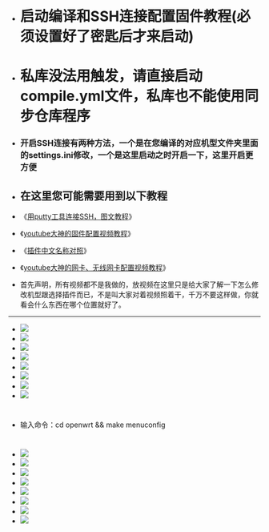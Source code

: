 - # 启动编译和SSH连接配置固件教程(必须设置好了密匙后才来启动)
- # 私库没法用触发，请直接启动compile.yml文件，私库也不能使用同步仓库程序

- ### 开启SSH连接有两种方法，一个是在您编译的对应机型文件夹里面的settings.ini修改，一个是这里启动之时开启一下，这里开启更方便

- ## 在这里您可能需要用到以下教程
- 《[用putty工具连接SSH，图文教程](https://github.com/kurumiess/OP_README/blob/master/MD/3SSH%E8%BF%9E%E6%8E%A5%E8%AF%B4%E6%98%8E.md)》
- 《[youtube大神的固件配置视频教程](https://www.youtube.com/watch?v=jEE_J6-4E3Y&t=24s)》
- 《[插件中文名称对照](https://github.com/kurumiess/OP_README/blob/master/MD/%E5%90%8D%E7%A7%B0.md)》
- 《[youtube大神的网卡、无线网卡配置视频教程](https://www.youtube.com/watch?v=X9v6Nd3wxkk)》

- 首先声明，所有视频都不是我做的，放视频在这里只是给大家了解一下怎么修改机型跟选择插件而已，不是叫大家对着视频照着干，千万不要这样做，你就看会什么东西在哪个位置就好了。

---
- <img src="https://github.com/kurumiess/OP_README/blob/master/doc/xinqi0.png" />
- <img src="https://github.com/kurumiess/OP_README/blob/master/doc/xinqi1.png" />
- <img src="https://github.com/kurumiess/OP_README/blob/master/doc/xinqi2.png" />
- <img src="https://github.com/kurumiess/OP_README/blob/master/doc/xinqi3.png" />
- <img src="https://github.com/kurumiess/OP_README/blob/master/doc/xinqi4.png" />
- <img src="https://github.com/kurumiess/OP_README/blob/master/doc/xinqi5.png" />
- <img src="https://github.com/kurumiess/OP_README/blob/master/doc/xinqi6.png" />
- <img src="https://github.com/kurumiess/OP_README/blob/master/doc/xinqi7.png" />
#
#
- 输入命令：cd openwrt && make menuconfig
#
#
- <img src="https://github.com/kurumiess/OP_README/blob/master/doc/xinqi8.png" />
- <img src="https://github.com/kurumiess/OP_README/blob/master/doc/xinqi111.png" />
- <img src="https://github.com/kurumiess/OP_README/blob/master/doc/xinqi9.png" />
- <img src="https://github.com/kurumiess/OP_README/blob/master/doc/xinqi10.png" />
- <img src="https://github.com/kurumiess/OP_README/blob/master/doc/xinqi11.png" />
- <img src="https://github.com/kurumiess/OP_README/blob/master/doc/xinqi12.png" />
- <img src="https://github.com/kurumiess/OP_README/blob/master/doc/xinqi13.png" />
- <img src="https://github.com/kurumiess/OP_README/blob/master/doc/xinqi14.png" />
